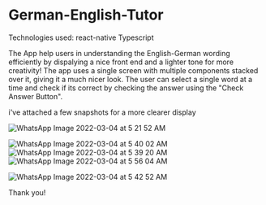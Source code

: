 # German-English-Tutor
Technologies used: react-native Typescript

The App help users in understanding the English-German wording efficiently by dispalying a nice front end and a lighter tone for more creativity! The app uses a single screen with multiple components stacked over it, giving it a much nicer look. The user can select a single word at a time and check if its correct by checking the answer using the "Check Answer Button".

i've attached a few snapshots for a more clearer display 

![WhatsApp Image 2022-03-04 at 5 21 52 AM](https://user-images.githubusercontent.com/73986334/156680837-5a785657-4d22-40bf-9430-0fcf21431158.jpeg)

![WhatsApp Image 2022-03-04 at 5 40 02 AM](https://user-images.githubusercontent.com/73986334/156680832-bcd41509-f241-448d-adb4-fa60e36864f5.jpeg)
![WhatsApp Image 2022-03-04 at 5 39 20 AM](https://user-images.githubusercontent.com/73986334/156680836-b420b197-5e77-4df9-a059-cde6abdf9973.jpeg)
![WhatsApp Image 2022-03-04 at 5 56 04 AM](https://user-images.githubusercontent.com/73986334/156680823-4afeb3c2-cc84-406a-94fb-d132908d9ce0.jpeg)

![WhatsApp Image 2022-03-04 at 5 42 52 AM](https://user-images.githubusercontent.com/73986334/156680828-9311e911-b4fa-4c33-a23c-dd3b29ef5646.jpeg)


Thank you!
